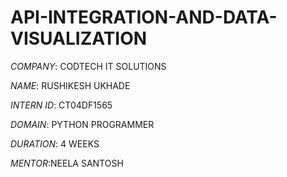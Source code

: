 # API-INTEGRATION-AND-DATA-VISUALIZATION

*COMPANY*: CODTECH IT SOLUTIONS

*NAME*: RUSHIKESH UKHADE

*INTERN ID*: CT04DF1565

*DOMAIN*: PYTHON PROGRAMMER 

*DURATION*: 4 WEEKS

*MENTOR*:NEELA SANTOSH
